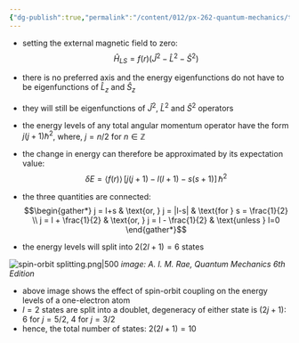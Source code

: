 ```yaml
---
{"dg-publish":true,"permalink":"/content/012/px-262-quantum-mechanics/term-1/g-additional-interactions/px-262-g7a-pure-spin-orbit-coupling/","noteIcon":"1","created":"2025-08-27T13:14:26.301+01:00","updated":"2024-12-21T14:23:31.000+00:00"}
---
```


- setting the external magnetic field to zero:
$$\hat H_{LS} = f(r) (\hat J^{2} - \hat L^{2} - \hat S^{2})$$
- there is no preferred axis and the energy eigenfunctions do not have to be eigenfunctions of $\hat L_z$ and $\hat S_z$
- they will still be eigenfunctions of $\hat J^{2}$, ${} \hat L^{2} {}$ and $\hat S^{2}$ operators
- the energy levels of any total angular momentum operator have the form $j(j+1)\hbar^{2}$, where, $j = n/2$ for $n\in \mathbb Z$

- the change in energy can therefore be approximated by its expectation value:
$$\delta E = \langle{f(r)}\rangle \, [j(j+1) - l(l+1) - s(s+1)] \, \hbar^{2}$$
- the three quantities are connected:
$$\begin{gather*}
	j = l+s &	\text{or, } j = |l-s| & \text{for } s = \frac{1}{2} \\
	j = l + \frac{1}{2} & \text{or, } j = l - \frac{1}{2} & \text{unless } l=0
\end{gather*}$$
- the energy levels will split into $2(2l +1) = 6$ states

![spin-orbit splitting.png|500](/img/user/pics/spin-orbit%20splitting.png)
*image: A. I. M. Rae, Quantum Mechanics 6th Edition* 

- above image shows the effect of spin-orbit coupling on the energy levels of a one-electron atom
- $l=2$ states are split into a doublet, degeneracy of either state is $(2j+1):$ $6$ for $j=5/2$, $4$ for $j=3/2$
- hence, the total number of states: $2(2 l +1) = 10$

